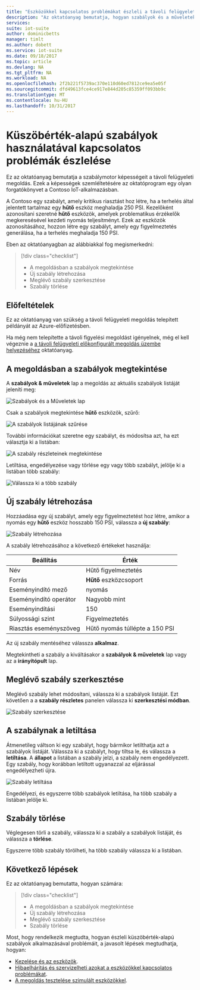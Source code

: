 ```yaml
---
title: "Eszközökkel kapcsolatos problémákat észleli a távoli felügyeleti megoldás - Azure |} Microsoft Docs"
description: "Az oktatóanyag bemutatja, hogyan szabályok és a műveletek segítségével automatikusan észleli a küszöbérték-alapú eszközökkel kapcsolatos problémákat a távoli felügyeleti megoldás."
services: 
suite: iot-suite
author: dominicbetts
manager: timlt
ms.author: dobett
ms.service: iot-suite
ms.date: 09/18/2017
ms.topic: article
ms.devlang: NA
ms.tgt_pltfrm: NA
ms.workload: NA
ms.openlocfilehash: 2f2b221f5739ac370e110d60ed7812ce9ea5e05f
ms.sourcegitcommit: dfd49613fce4ce917e844d205c85359ff093bb9c
ms.translationtype: MT
ms.contentlocale: hu-HU
ms.lasthandoff: 10/31/2017
---
```

# <a name="detect-issues-using-threshold-based-rules"></a>Küszöbérték-alapú szabályok használatával kapcsolatos problémák észlelése

Ez az oktatóanyag bemutatja a szabálymotor képességeit a távoli felügyeleti megoldás. Ezek a képességek szemléltetésére az oktatóprogram egy olyan forgatókönyvet a Contoso IoT-alkalmazásban.

A Contoso egy szabályt, amely kritikus riasztást hoz létre, ha a terhelés által jelentett tartalmaz egy **hűtő** eszköz meghaladja 250 PSI. Kezelőként azonosítani szeretné **hűtő** eszközök, amelyek problematikus érzékelők megkeresésével kezdeti nyomás teljesítményt. Ezek az eszközök azonosításához, hozzon létre egy szabályt, amely egy figyelmeztetés generálása, ha a terhelés meghaladja 150 PSI.

Eben az oktatóanyagban az alábbiakkal fog megismerkedni:

>[!div class="checklist"]
> * A megoldásban a szabályok megtekintése
> * Új szabály létrehozása
> * Meglévő szabály szerkesztése
> * Szabály törlése

## <a name="prerequisites"></a>Előfeltételek

Ez az oktatóanyag van szükség a távoli felügyeleti megoldás telepített példányát az Azure-előfizetésben.

Ha még nem telepítette a távoli figyelési megoldást igényelnek, még el kell végeznie a [a távoli felügyeleti előkonfigurált megoldás üzembe helyezéséhez](iot-suite-remote-monitoring-deploy.md) oktatóanyag.

## <a name="view-the-rules-in-your-solution"></a>A megoldásban a szabályok megtekintése

A **szabályok & műveletek** lap a megoldás az aktuális szabályok listáját jeleníti meg:

![Szabályok és a Műveletek lap](media/iot-suite-remote-monitoring-automate/rulesactions.png)

Csak a szabályok megtekintése **hűtő** eszközök, szűrő:

![A szabályok listájának szűrése](media/iot-suite-remote-monitoring-automate/rulesactionsfilter.png)

További információkat szeretne egy szabályt, és módosítsa azt, ha ezt választja ki a listában:

![A szabály részleteinek megtekintése](media/iot-suite-remote-monitoring-automate/rulesactionsdetail.png)

Letiltása, engedélyezése vagy törlése egy vagy több szabályt, jelölje ki a listában több szabály:

![Válassza ki a több szabály](media/iot-suite-remote-monitoring-automate/rulesactionsmultiselect.png)

## <a name="create-a-new-rule"></a>Új szabály létrehozása

Hozzáadása egy új szabályt, amely egy figyelmeztetést hoz létre, amikor a nyomás egy **hűtő** eszköz hosszabb 150 PSI, válassza a **új szabály**:

![Szabály létrehozása](media/iot-suite-remote-monitoring-automate/rulesactionsnewrule.png)

A szabály létrehozásához a következő értékeket használja:

| Beállítás          | Érték                                 |
| ---------------- | ------------------------------------- |
| Név             | Hűtő figyelmeztetés                       |
| Forrás           | **Hűtő** eszközcsoport              |
| Eseményindító mező    | nyomás                              |
| Eseményindító operátor | Nagyobb mint                          |
| Eseményindítási    | 150                                   |
| Súlyossági szint   | Figyelmeztetés                               |
| Riasztás eseményszöveg | Hűtő nyomás túllépte a 150 PSI |

Az új szabály mentéséhez válassza **alkalmaz**.

Megtekintheti a szabály a kiváltásakor a **szabályok & műveletek** lap vagy az a **irányítópult** lap.

## <a name="edit-an-existing-rule"></a>Meglévő szabály szerkesztése

Meglévő szabály lehet módosítani, válassza ki a szabályok listáját. Ezt követően a a **szabály részletes** panelen válassza ki **szerkesztési módban**.

![Szabály szerkesztése](media/iot-suite-remote-monitoring-automate/rulesactionsedit.png)

## <a name="disable-a-rule"></a>A szabálynak a letiltása

Átmenetileg váltson ki egy szabályt, hogy bármikor letilthatja azt a szabályok listáját. Válassza ki a szabályt, hogy tiltsa le, és válassza a **letiltása**. A **állapot** a listában a szabály jelzi, a szabály nem engedélyezett. Egy szabály, hogy korábban letiltott ugyanazzal az eljárással engedélyezheti újra.

![Szabály letiltása](media/iot-suite-remote-monitoring-automate/rulesactionsdisable.png)

Engedélyezi, és egyszerre több szabályok letiltása, ha több szabály a listában jelölje ki.

## <a name="delete-a-rule"></a>Szabály törlése

Véglegesen törli a szabály, válassza ki a szabály a szabályok listáját, és válassza a **törlése**.

Egyszerre több szabály törölheti, ha több szabály válassza ki a listában.

## <a name="next-steps"></a>Következő lépések

Ez az oktatóanyag bemutatta, hogyan számára:

<!-- Repeat task list from intro -->
>[!div class="checklist"]
> * A megoldásban a szabályok megtekintése
> * Új szabály létrehozása
> * Meglévő szabály szerkesztése
> * Szabály törlése

Most, hogy rendelkezik megtudta, hogyan észleli küszöbérték-alapú szabályok alkalmazásával problémáit, a javasolt lépések megtudhatja, hogyan:

* [Kezelése és az eszközök](./iot-suite-remote-monitoring-manage.md).
* [Hibaelhárítás és szervizelheti azokat a eszközökkel kapcsolatos problémákat](./iot-suite-remote-monitoring-maintain.md).
* [A megoldás tesztelése szimulált eszközökkel](iot-suite-remote-monitoring-test.md).

<!-- Next tutorials in the sequence -->